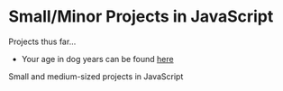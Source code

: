 # Small/Minor Projects in JavaScript

Projects thus far...
- Your age in dog years can be found [here](https://github.com/ciroqn/small_projects_js/blob/main/dog_age.js)

Small and medium-sized projects in JavaScript
